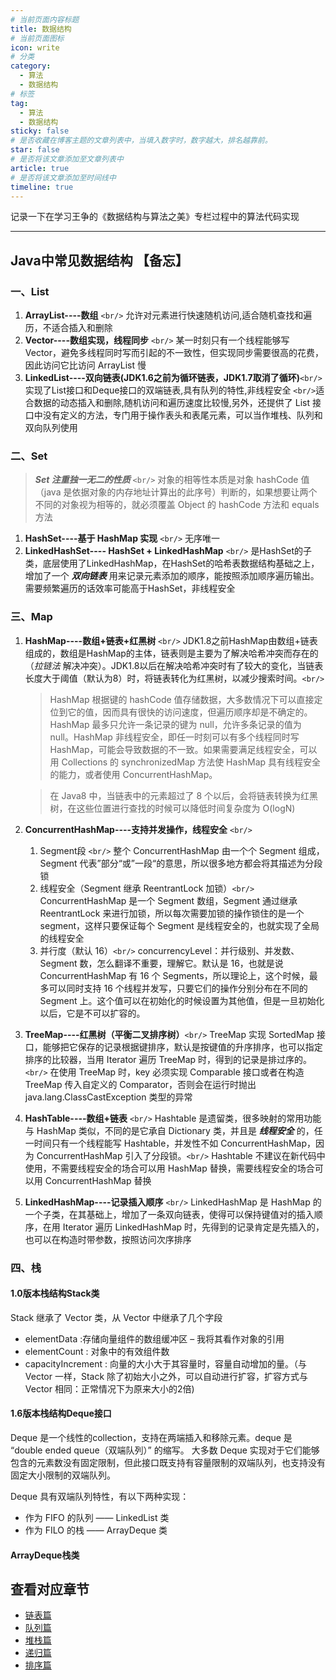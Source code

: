 ```yaml
---
# 当前页面内容标题
title: 数据结构
# 当前页面图标
icon: write
# 分类
category:
  - 算法
  - 数据结构
# 标签
tag:
  - 算法
  - 数据结构
sticky: false
# 是否收藏在博客主题的文章列表中，当填入数字时，数字越大，排名越靠前。
star: false
# 是否将该文章添加至文章列表中
article: true
# 是否将该文章添加至时间线中
timeline: true
---
```


记录一下在学习王争的《数据结构与算法之美》专栏过程中的算法代码实现

---

## Java中常见数据结构 【备忘】

### 一、List

1. **ArrayList----数组** `<br/>`
   允许对元素进行快速随机访问,适合随机查找和遍历，不适合插入和删除
2. **Vector----数组实现，线程同步** `<br/>`
   某一时刻只有一个线程能够写 Vector，避免多线程同时写而引起的不一致性，但实现同步需要很高的花费，因此访问它比访问 ArrayList 慢
3. **LinkedList----双向链表(JDK1.6之前为循环链表，JDK1.7取消了循环)**`<br/>`
   实现了List接口和Deque接口的双端链表,具有队列的特性,非线程安全 `<br/>`适合数据的动态插入和删除,随机访问和遍历速度比较慢,另外，还提供了 List 接口中没有定义的方法，专门用于操作表头和表尾元素，可以当作堆栈、队列和双向队列使用

### 二、Set

> **_Set 注重独一无二的性质_** `<br/>`
> 对象的相等性本质是对象 hashCode 值（java 是依据对象的内存地址计算出的此序号）判断的，如果想要让两个不同的对象视为相等的，就必须覆盖 Object 的 hashCode 方法和 equals 方法

1. **HashSet----基于 HashMap 实现** `<br/>`
   无序唯一
2. **LinkedHashSet---- HashSet + LinkedHashMap** `<br/>`
   是HashSet的子类，底层使用了LinkedHashMap，在HashSet的哈希表数据结构基础之上，增加了一个 **_双向链表_** 用来记录元素添加的顺序，能按照添加顺序遍历输出。需要频繁遍历的话效率可能高于HashSet，非线程安全

### 三、Map

1. **HashMap----数组+链表+红黑树** `<br/>`
   JDK1.8之前HashMap由数组+链表组成的，数组是HashMap的主体，链表则是主要为了解决哈希冲突而存在的（*拉链法* 解决冲突）。JDK1.8以后在解决哈希冲突时有了较大的变化，当链表长度大于阈值（默认为8）时，将链表转化为红黑树，以减少搜索时间。`<br/>`

   > HashMap 根据键的 hashCode 值存储数据，大多数情况下可以直接定位到它的值，因而具有很快的访问速度，但遍历顺序却是不确定的。 HashMap 最多只允许一条记录的键为 null，允许多条记录的值为 null。HashMap 非线程安全，即任一时刻可以有多个线程同时写 HashMap，可能会导致数据的不一致。如果需要满足线程安全，可以用 Collections 的 synchronizedMap 方法使 HashMap 具有线程安全的能力，或者使用 ConcurrentHashMap。
   >

   > 在 Java8 中，当链表中的元素超过了 8 个以后，会将链表转换为红黑树，在这些位置进行查找的时候可以降低时间复杂度为 O(logN)
   >
2. **ConcurrentHashMap----支持并发操作，线程安全** `<br/>`

   1. Segment段 `<br/>`
      整个 ConcurrentHashMap 由一个个 Segment 组成，Segment 代表”部分“或”一段“的意思，所以很多地方都会将其描述为分段锁
   2. 线程安全（Segment 继承 ReentrantLock 加锁）`<br/>`
      ConcurrentHashMap 是一个 Segment 数组，Segment 通过继承ReentrantLock 来进行加锁，所以每次需要加锁的操作锁住的是一个 segment，这样只要保证每个 Segment 是线程安全的，也就实现了全局的线程安全
   3. 并行度（默认 16）`<br/>`
      concurrencyLevel：并行级别、并发数、Segment 数，怎么翻译不重要，理解它。默认是 16，也就是说 ConcurrentHashMap 有 16 个 Segments，所以理论上，这个时候，最多可以同时支持 16 个线程并发写，只要它们的操作分别分布在不同的 Segment 上。这个值可以在初始化的时候设置为其他值，但是一旦初始化以后，它是不可以扩容的。
3. **TreeMap----红黑树（平衡二叉排序树）**`<br/>`
   TreeMap 实现 SortedMap 接口，能够把它保存的记录根据键排序，默认是按键值的升序排序，也可以指定排序的比较器，当用 Iterator 遍历 TreeMap 时，得到的记录是排过序的。`<br/>`
   在使用 TreeMap 时，key 必须实现 Comparable 接口或者在构造 TreeMap 传入自定义的 Comparator，否则会在运行时抛出 java.lang.ClassCastException 类型的异常
4. **HashTable----数组+链表** `<br/>`
   Hashtable 是遗留类，很多映射的常用功能与 HashMap 类似，不同的是它承自 Dictionary 类，并且是 **_线程安全_** 的，任一时间只有一个线程能写 Hashtable，并发性不如 ConcurrentHashMap，因为 ConcurrentHashMap 引入了分段锁。`<br/>`
   Hashtable 不建议在新代码中使用，不需要线程安全的场合可以用 HashMap 替换，需要线程安全的场合可以用 ConcurrentHashMap 替换
5. **LinkedHashMap----记录插入顺序** `<br/>`
   LinkedHashMap 是 HashMap 的一个子类，在其基础上，增加了一条双向链表，使得可以保持键值对的插入顺序，在用 Iterator 遍历 LinkedHashMap 时，先得到的记录肯定是先插入的，也可以在构造时带参数，按照访问次序排序

### 四、栈

#### 1.0版本栈结构Stack类

Stack 继承了 Vector 类，从 Vector 中继承了几个字段

* elementData :存储向量组件的数组缓冲区 – 我将其看作对象的引用
* elementCount : 对象中的有效组件数
* capacityIncrement : 向量的大小大于其容量时，容量自动增加的量。（与 Vector 一样，Stack 除了初始大小之外，可以自动进行扩容，扩容方式与 Vector 相同：正常情况下为原来大小的2倍)

#### 1.6版本栈结构Deque接口

Deque 是一个线性的collection，支持在两端插入和移除元素。deque 是 “double ended queue（双端队列）” 的缩写。
大多数 Deque 实现对于它们能够包含的元素数没有固定限制，但此接口既支持有容量限制的双端队列，也支持没有固定大小限制的双端队列。

Deque 具有双端队列特性，有以下两种实现：

* 作为 FIFO 的队列 —— LinkedList 类
* 作为 FILO 的栈 —— ArrayDeque 类

#### ArrayDeque栈类

## 查看对应章节

- [链表篇](https://github.com/Echoidf/computer-course/tree/main/algorithm/src/main/java/%E9%93%BE%E8%A1%A8%E7%AF%87)
- [队列篇](https://github.com/Echoidf/computer-course/tree/main/algorithm/src/main/java/%E9%98%9F%E5%88%97%E7%AF%87)
- [堆栈篇](https://github.com/Echoidf/computer-course/tree/main/algorithm/src/main/java/%E5%A0%86%E6%A0%88%E7%AF%87)
- [递归篇](https://github.com/Echoidf/computer-course/tree/main/algorithm/src/main/java/%E9%80%92%E5%BD%92%E7%AF%87)
- [排序篇](https://github.com/Echoidf/computer-course/tree/main/algorithm/src/main/java/%E6%8E%92%E5%BA%8F%E7%AF%87)
